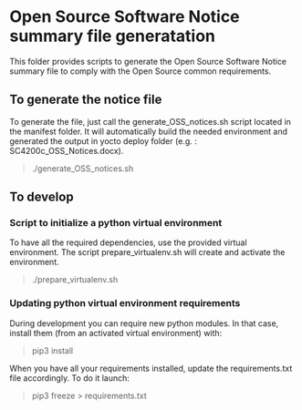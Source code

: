 # Open Source Software Notice summary file generatation
This folder provides scripts to generate the Open Source Software Notice summary file to comply with the Open Source common requirements.

## To generate the notice file
To generate the file, just call the generate_OSS_notices.sh script located in the manifest folder. It will automatically build the needed environment and generated the output in yocto deploy folder (e.g. : SC4200c_OSS_Notices.docx).

>./generate_OSS_notices.sh

## To develop

### Script to initialize a python virtual environment
To have all the required dependencies, use the provided virtual environment. The script prepare_virtualenv.sh will create and activate the environment.
>./prepare_virtualenv.sh

### Updating python virtual environment requirements
During development you can require new python modules. In that case, install them (from an activated virtual environment) with:
>pip3 install <module name>

When you have all your requirements installed, update the requirements.txt file accordingly. To do it launch:
>pip3 freeze > requirements.txt
